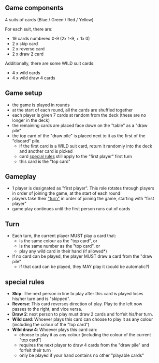 ## Game components

4 suits of cards (Blue / Green / Red / Yellow)

For each suit, there are:
  - 19 cards numbered 0-9 (2x 1-9, + 1x 0)
  - 2 x skip card
  - 2 x reverse card
  - 2 x draw 2 card

Additionally, there are some WILD suit cards:
  - 4 x wild cards
  - 4 x wild draw 4 cards

## Game setup
- the game is played in rounds
- at the start of each round, all the cards are shuffled together
- each player is given 7 cards at random from the deck (these are no longer in the deck)
- the remaining cards are placed face down on the "table" as a "draw pile"
- the top card of the "draw pile" is placed next to it as the first of the "discard" pile.
  - if the first card is a WILD suit card, return it randomly into the deck and another card is picked
  - card [special rules](#special%20rules) still apply to the "first player" first turn
  - this card is the "top card"

## Gameplay
- 1 player is designated as "first player". This role rotates through players in order of joining the game, at the start of each round
- players take their ["turn"](#turn) in order of joining the game, starting with "first player"
- game play continues until the first person runs out of cards

## Turn
- Each turn, the current player MUST play a card that:
  - is the same colour as the "top card", or
  - is the same number as the "top card", or
  - play any wild card in their hand (if allowed*)
- If no card can be played, the player MUST draw a card from the "draw pile"
  - if that card can be played, they MAY play it (could be automatic?)


## special rules

- **Skip**: The next person in line to play after this card is played loses his/her turn and is "skipped".
- **Reverse**: This card reverses direction of play. Play to the left now passes to the right, and vice versa.
- **Draw 2**: next person to play must draw 2 cards and forfeit his/her turn.
- **Wild card**: Whoever plays this card can choose to play it as any colour (including the colour of the "top card")
- **Wild draw 4**: Whoever plays this card can:
  -  choose to play it as any colour (including the colour of the current "top card")
  -  requires the next player to draw 4 cards from the "draw pile" and forfeit their turn
  -  only be played if your hand contains no other "playable cards"